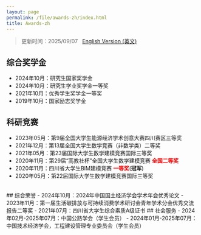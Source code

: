 ```yaml
---
layout: page
permalink: /file/awards-zh/index.html
title: Awards-zh
---
```


> 更新时间：2025/09/07 &nbsp; [English Version (英文)](https://longyistar.github.io/awards/)

## 综合奖学金
- 2024年10月：研究生国家奖学金
- 2024年10月：研究生学业奖学金一等奖
- 2021年10月：优秀学生奖学金一等奖
- 2019年10月：国家励志奖学金
## 科研竞赛
- 2023年05月：第9届全国大学生能源经济学术创意大赛四川赛区三等奖
- 2021年12月：第13届全国大学生数学竞赛（非数学类）二等奖
- 2021年05月：第23届国际大学生数学建模竞赛国际三等奖
- 2020年11月：第29届“高教社杯”全国大学生数学建模竞赛 **<font color='red'>全国二等奖</font>**
- 2020年11月：四川省大学生BIM建模竞赛 **<font color='red'>一等奖</font>**(**冠军**)
- 2020年05月：第22届国际大学生数学建模竞赛国际三等奖
<br>
## 综合荣誉
- 2024年10月：2024年中国国土经济学会学术年会优秀论文
- 2023年11月：第一届生活碳排放与可持续消费学术研讨会青年学术分会优秀交流报告二等奖
- 2021年07月：四川省大学生综合素质A级证书
## 社会服务
- 2024年02月-2025年07月：中国公路学会（学生会员）
- 2024年01月-2025年07月：中国技术经济学会，工程建设管理专业委员会（学生会员）
<br>

